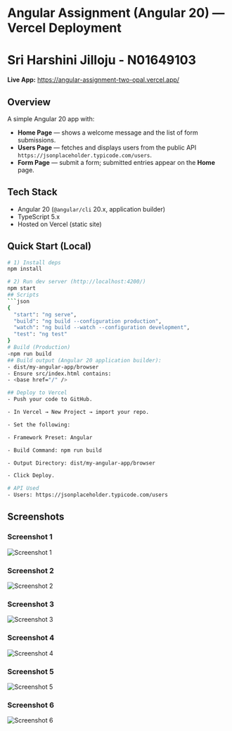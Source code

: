 # Angular Assignment (Angular 20) — Vercel Deployment
# Sri Harshini Jilloju - N01649103
**Live App:** https://angular-assignment-two-opal.vercel.app/

## Overview
A simple Angular 20 app with:
- **Home Page** — shows a welcome message and the list of form submissions.
- **Users Page** — fetches and displays users from the public API `https://jsonplaceholder.typicode.com/users`.
- **Form Page** — submit a form; submitted entries appear on the **Home** page.

## Tech Stack
- Angular 20 (`@angular/cli` 20.x, application builder)
- TypeScript 5.x
- Hosted on Vercel (static site)

## Quick Start (Local)
```bash
# 1) Install deps
npm install

# 2) Run dev server (http://localhost:4200/)
npm start
## Scripts
```json
{
  "start": "ng serve",
  "build": "ng build --configuration production",
  "watch": "ng build --watch --configuration development",
  "test": "ng test"
}
# Build (Production)
-npm run build
## Build output (Angular 20 application builder):
- dist/my-angular-app/browser
- Ensure src/index.html contains:
- <base href="/" />

## Deploy to Vercel
- Push your code to GitHub.

- In Vercel → New Project → import your repo.

- Set the following:

- Framework Preset: Angular

- Build Command: npm run build

- Output Directory: dist/my-angular-app/browser

- Click Deploy.

# API Used
- Users: https://jsonplaceholder.typicode.com/users
```

## Screenshots

### Screenshot 1
![Screenshot 1](Screenshots/Screenshot%202025-08-11%20at%202.17.08%20PM.png)

### Screenshot 2
![Screenshot 2](Screenshots/Screenshot%202025-08-11%20at%202.17.14%20PM.png)

### Screenshot 3
![Screenshot 3](Screenshots/Screenshot%202025-08-11%20at%202.17.44%20PM.png)

### Screenshot 4
![Screenshot 4](Screenshots/Screenshot%202025-08-11%20at%202.17.51%20PM.png)

### Screenshot 5
![Screenshot 5](Screenshots/Screenshot%202025-08-11%20at%202.18.01%20PM.png)

### Screenshot 6
![Screenshot 6](Screenshots/Screenshot%202025-08-11%20at%202.18.31%20PM.png)





